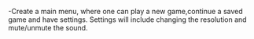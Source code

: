 
-Create a main menu, where one can play a new game,continue a saved game and have settings.
Settings will include changing the resolution and mute/unmute the sound.

